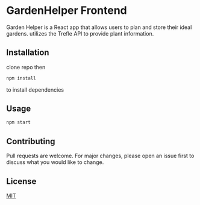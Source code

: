 # GardenHelper Frontend 

Garden Helper is a React app that allows users to plan and store their ideal gardens. utilizes the Trefle API to provide plant information.

## Installation
clone repo then 

```bash
npm install
```
to install dependencies

## Usage

```node.js
npm start
```

## Contributing

Pull requests are welcome. For major changes, please open an issue first to discuss what you would like to change.

## License

[MIT](https://choosealicense.com/licenses/mit/)
